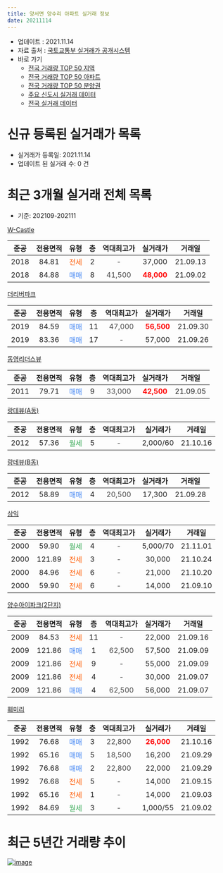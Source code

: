 ```yaml
---
title: 양서면 양수리 아파트 실거래 정보
date: 20211114
---
```


* 업데이트 : 2021.11.14
* 자료 출처 : [국토교통부 실거래가 공개시스템](http://rt.molit.go.kr)
* 바로 가기
    * [전국 거래량 TOP 50 지역](https://apt-info.github.io/apt-trade-info/tr)
    * [전국 거래량 TOP 50 아파트](https://apt-info.github.io/apt-trade-info/ta)
    * [전국 거래량 TOP 50 분양권](https://apt-info.github.io/apt-trade-info/tb)
    * [주요 신도시 실거래 데이터](https://apt-info.github.io/apt-trade-info/newtown)
    * [전국 실거래 데이터](https://apt-info.github.io/apt-trade-info/all)



<script async src="https://pagead2.googlesyndication.com/pagead/js/adsbygoogle.js"></script>
<!-- 기본광고 -->
<ins class="adsbygoogle"
     style="display:block"
     data-ad-client="ca-pub-1142216861245946"
     data-ad-slot="4805727019"
     data-ad-format="auto"
     data-full-width-responsive="true"></ins>
<script>
     (adsbygoogle = window.adsbygoogle || []).push({});
</script>


# 신규 등록된 실거래가 목록

* 실거래가 등록일: 2021.11.14
* 업데이트 된 실거래 수: 0 건




<script async src="https://pagead2.googlesyndication.com/pagead/js/adsbygoogle.js"></script>
<!-- 기본광고 -->
<ins class="adsbygoogle"
     style="display:block"
     data-ad-client="ca-pub-1142216861245946"
     data-ad-slot="4805727019"
     data-ad-format="auto"
     data-full-width-responsive="true"></ins>
<script>
     (adsbygoogle = window.adsbygoogle || []).push({});
</script>


# 최근 3개월 실거래 전체 목록
* 기준: 202109-202111


[W-Castle](https://search.naver.com/search.naver?query=W-Castle)

|준공|전용면적|유형|층|역대최고가|실거래가|거래일|
|:---:|:---:|:---:|:---:|:---:|:---:|:---:|
|2018|84.81|<span style="color:#FF5A00">전세</span>|2|<span style="color:#444444">-</span>|37,000|21.09.13|
|2018|84.88|<span style="color:#4285F3">매매</span>|8|<span style="color:#444444">41,500</span>|<b><span style="color:#FF0000">48,000</span></b>|21.09.02|

[더리버파크](https://search.naver.com/search.naver?query=%EB%8D%94%EB%A6%AC%EB%B2%84%ED%8C%8C%ED%81%AC)

|준공|전용면적|유형|층|역대최고가|실거래가|거래일|
|:---:|:---:|:---:|:---:|:---:|:---:|:---:|
|2019|84.59|<span style="color:#4285F3">매매</span>|11|<span style="color:#444444">47,000</span>|<b><span style="color:#FF0000">56,500</span></b>|21.09.30|
|2019|83.36|<span style="color:#4285F3">매매</span>|17|<span style="color:#444444">-</span>|57,000|21.09.26|

[동영리더스뷰](https://search.naver.com/search.naver?query=%EB%8F%99%EC%98%81%EB%A6%AC%EB%8D%94%EC%8A%A4%EB%B7%B0)

|준공|전용면적|유형|층|역대최고가|실거래가|거래일|
|:---:|:---:|:---:|:---:|:---:|:---:|:---:|
|2011|79.71|<span style="color:#4285F3">매매</span>|9|<span style="color:#444444">33,000</span>|<b><span style="color:#FF0000">42,500</span></b>|21.09.05|

[랑데뷰(A동)](https://search.naver.com/search.naver?query=%EB%9E%91%EB%8D%B0%EB%B7%B0%28A%EB%8F%99%29)

|준공|전용면적|유형|층|역대최고가|실거래가|거래일|
|:---:|:---:|:---:|:---:|:---:|:---:|:---:|
|2012|57.36|<span style="color:#34A853">월세</span>|5|<span style="color:#444444">-</span>|2,000/60|21.10.16|

[랑데뷰(B동)](https://search.naver.com/search.naver?query=%EB%9E%91%EB%8D%B0%EB%B7%B0%28B%EB%8F%99%29)

|준공|전용면적|유형|층|역대최고가|실거래가|거래일|
|:---:|:---:|:---:|:---:|:---:|:---:|:---:|
|2012|58.89|<span style="color:#4285F3">매매</span>|4|<span style="color:#444444">20,500</span>|17,300|21.09.28|

[삼익](https://search.naver.com/search.naver?query=%EC%82%BC%EC%9D%B5)

|준공|전용면적|유형|층|역대최고가|실거래가|거래일|
|:---:|:---:|:---:|:---:|:---:|:---:|:---:|
|2000|59.90|<span style="color:#34A853">월세</span>|4|<span style="color:#444444">-</span>|5,000/70|21.11.01|
|2000|121.89|<span style="color:#FF5A00">전세</span>|3|<span style="color:#444444">-</span>|30,000|21.10.24|
|2000|84.96|<span style="color:#FF5A00">전세</span>|6|<span style="color:#444444">-</span>|21,000|21.10.20|
|2000|59.90|<span style="color:#FF5A00">전세</span>|6|<span style="color:#444444">-</span>|14,000|21.09.10|

[양수아이파크(2단지)](https://search.naver.com/search.naver?query=%EC%96%91%EC%88%98%EC%95%84%EC%9D%B4%ED%8C%8C%ED%81%AC%282%EB%8B%A8%EC%A7%80%29)

|준공|전용면적|유형|층|역대최고가|실거래가|거래일|
|:---:|:---:|:---:|:---:|:---:|:---:|:---:|
|2009|84.53|<span style="color:#FF5A00">전세</span>|11|<span style="color:#444444">-</span>|22,000|21.09.16|
|2009|121.86|<span style="color:#4285F3">매매</span>|1|<span style="color:#444444">62,500</span>|57,500|21.09.09|
|2009|121.86|<span style="color:#FF5A00">전세</span>|9|<span style="color:#444444">-</span>|55,000|21.09.09|
|2009|121.86|<span style="color:#FF5A00">전세</span>|4|<span style="color:#444444">-</span>|30,000|21.09.07|
|2009|121.86|<span style="color:#4285F3">매매</span>|4|<span style="color:#444444">62,500</span>|56,000|21.09.07|

[훼미리](https://search.naver.com/search.naver?query=%ED%9B%BC%EB%AF%B8%EB%A6%AC)

|준공|전용면적|유형|층|역대최고가|실거래가|거래일|
|:---:|:---:|:---:|:---:|:---:|:---:|:---:|
|1992|76.68|<span style="color:#4285F3">매매</span>|3|<span style="color:#444444">22,800</span>|<b><span style="color:#FF0000">26,000</span></b>|21.10.16|
|1992|65.16|<span style="color:#4285F3">매매</span>|5|<span style="color:#444444">18,500</span>|16,200|21.09.29|
|1992|76.68|<span style="color:#4285F3">매매</span>|2|<span style="color:#444444">22,800</span>|22,000|21.09.29|
|1992|76.68|<span style="color:#FF5A00">전세</span>|5|<span style="color:#444444">-</span>|14,000|21.09.15|
|1992|65.16|<span style="color:#FF5A00">전세</span>|1|<span style="color:#444444">-</span>|14,000|21.09.03|
|1992|84.69|<span style="color:#34A853">월세</span>|3|<span style="color:#444444">-</span>|1,000/55|21.09.02|



<script async src="https://pagead2.googlesyndication.com/pagead/js/adsbygoogle.js"></script>
<!-- 기본광고 -->
<ins class="adsbygoogle"
     style="display:block"
     data-ad-client="ca-pub-1142216861245946"
     data-ad-slot="4805727019"
     data-ad-format="auto"
     data-full-width-responsive="true"></ins>
<script>
     (adsbygoogle = window.adsbygoogle || []).push({});
</script>


# 최근 5년간 거래량 추이


<div style="width:100%;">
    <canvas id="deal_progress" height="200"></canvas>
</div>

<script>
new Chart(document.getElementById("deal_progress"), {
    type: 'line',
    data: {
        labels: ['16.01','16.02','16.03','16.04','16.05','16.06','16.07','16.08','16.09','16.10','16.11','16.12','17.01','17.02','17.03','17.04','17.05','17.06','17.07','17.08','17.09','17.10','17.11','17.12','18.01','18.02','18.03','18.04','18.05','18.06','18.07','18.08','18.09','18.10','18.11','18.12','19.01','19.02','19.03','19.04','19.05','19.06','19.07','19.08','19.09','19.10','19.11','19.12','20.01','20.02','20.03','20.04','20.05','20.06','20.07','20.08','20.09','20.10','20.11','20.12','21.01','21.02','21.03','21.04','21.05','21.06','21.07','21.08','21.09','21.10','21.11'],
        datasets: [{
            label: '매매/분양권',
            data: [2,1,2,9,7,3,7,7,5,3,4,5,6,2,5,0,4,9,5,5,1,2,9,5,3,3,3,3,2,6,4,4,3,0,3,4,2,1,2,4,7,5,4,3,5,6,7,7,6,14,11,6,8,9,18,6,3,10,9,12,9,23,11,3,8,9,4,5,9,1,0],
            borderColor: "rgba(66, 133, 243, 1)",
            backgroundColor: "rgba(66, 133, 243, 0.05)",
            borderWidth: 1,
            pointRadius: 0,
            fill: false,
            lineTension: 0
        },{
            label: '전/월세',
            data: [4,5,2,4,2,5,5,5,4,5,2,4,3,5,2,3,3,5,2,6,4,2,3,0,6,5,2,1,2,7,4,3,7,2,2,1,2,4,3,3,1,7,3,2,2,2,2,5,3,4,7,8,4,7,6,5,2,5,4,2,7,7,5,0,6,5,5,9,8,3,1],
            borderColor: "rgba(255, 90, 0, 1)",
            backgroundColor: "rgba(255, 90, 0, 0.05)",
            borderWidth: 1,
            pointRadius: 0,
            fill: false,
            lineTension: 0
        },{
            label: '합계',
            data: [6,6,4,13,9,8,12,12,9,8,6,9,9,7,7,3,7,14,7,11,5,4,12,5,9,8,5,4,4,13,8,7,10,2,5,5,4,5,5,7,8,12,7,5,7,8,9,12,9,18,18,14,12,16,24,11,5,15,13,14,16,30,16,3,14,14,9,14,17,4,1],
            borderColor: "rgba(0, 0, 0, 1)",
            backgroundColor: "rgba(0, 0, 0, 0.03)",
            borderWidth: 0.1,
            pointRadius: 0,
            fill: true,
            lineTension: 0
        }
        ]
    },
    options: {
        responsive: true,
        title: {
            display: false
        },
        tooltips: {
            mode: 'index',
            intersect: false
        },
        hover: {
            mode: 'nearest',
            intersect: true
        },
        scales: {
            xAxes: [{
                display: true,
                scaleLabel: {
                    display: true,
                    labelString: '년/월'
                }
            }],
            yAxes: [{
                display: true,
                ticks: {
                    suggestedMin: 0,
                },
                scaleLabel: {
                    display: true,
                    labelString: '실거래 수'
                }
            }]
        }
    }
});

</script>


[![image](https://apt-info.github.io/images/2020-01-03-apt-trade-info/1024x500.png)](https://play.google.com/store/apps/details?id=com.aptinfo.apttradeinfo)

